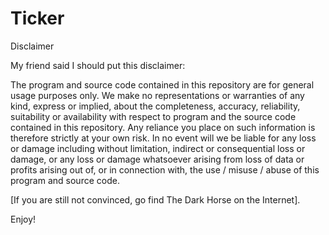 Ticker
======

Disclaimer 

My friend said I should put this disclaimer:

The program and source code contained in this repository are for general usage purposes only. We make no representations or warranties of any kind, express or implied, about the completeness, accuracy, reliability, suitability or availability with respect to program and the source code contained in this repository. Any reliance you place on such information is therefore strictly at your own risk.
In no event will we be liable for any loss or damage including without limitation, indirect or consequential loss or damage, or any loss or damage whatsoever arising from loss of data or profits arising out of, or in connection with, the use / misuse / abuse of this program and source code.

[If you are still not convinced, go find The Dark Horse on the Internet].

Enjoy!

